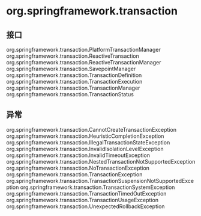# org.springframework.transaction

## 接口

org.springframework.transaction.PlatformTransactionManager
org.springframework.transaction.ReactiveTransaction
org.springframework.transaction.ReactiveTransactionManager
org.springframework.transaction.SavepointManager
org.springframework.transaction.TransactionDefinition
org.springframework.transaction.TransactionExecution
org.springframework.transaction.TransactionManager
org.springframework.transaction.TransactionStatus

## 异常

org.springframework.transaction.CannotCreateTransactionException
org.springframework.transaction.HeuristicCompletionException
org.springframework.transaction.IllegalTransactionStateException
org.springframework.transaction.InvalidIsolationLevelException
org.springframework.transaction.InvalidTimeoutException
org.springframework.transaction.NestedTransactionNotSupportedException
org.springframework.transaction.NoTransactionException
org.springframework.transaction.TransactionException
org.springframework.transaction.TransactionSuspensionNotSupportedException
org.springframework.transaction.TransactionSystemException
org.springframework.transaction.TransactionTimedOutException
org.springframework.transaction.TransactionUsageException
org.springframework.transaction.UnexpectedRollbackException




